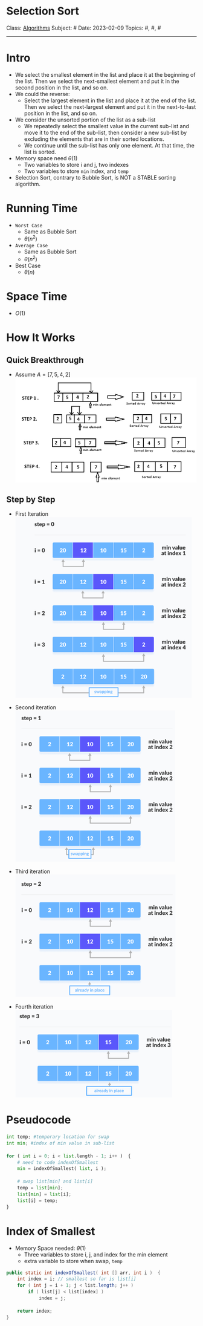 # Selection Sort
Class: <a href="https://github.com/lamula21/cheat-sheets/blob/main/CMSC%20351%20Algorithms/Algorithms.md">Algorithms</a>
Subject: #
Date: 2023-02-09
Topics: #, #, # 

---

# Intro 
- We select the smallest element in the list and place it at the beginning of the list. Then we select the next-smallest element and put it in the second position in the list, and so on.
- We could the reverse:
	- Select the largest element in the list and place it at  the end of the list. Then we select the next-largest element and put it in the next-to-last position in the list, and so on.
- We consider the unsorted portion of the list as a sub-list
	- We repeatedly select the smallest value in the  current sub-list and move it to the end of the sub-list, then consider a new sub-list by  excluding the elements that are in their sorted locations.
	- We continue until the sub-list has only one element. At that time, the list is sorted.
- Memory space need $\theta(1)$
	- Two variables to store i and j, two indexes
	- Two variables to store `min` index, and `temp`
- Selection Sort, contrary to Bubble Sort, is NOT a STABLE sorting algorithm.

# Running Time

- `Worst Case`
	- Same as Bubble Sort
	- $\theta(n^2)$
- `Average Case`
	- Same as Bubble Sort
	- $\theta(n^2)$
- Best Case
	- $\theta(n)$

# Space Time
- $O(1)$


# How It Works

## Quick Breakthrough
- Assume $A = [7,5,4,2]$
![](../Assets/20230221032045.png)

## Step by Step
- First Iteration
![](../Assets/20230221032124.png)

- Second iteration
![](../Assets/20230221032144.png)

- Third iteration
![](../Assets/20230221032213.png)

- Fourth iteration
![](../Assets/20230221032227.png)

# Pseudocode

```python
int temp; #temporary location for swap  
int min; #index of min value in sub-list  

for ( int i = 0; i < list.length - 1; i++ )  {  
	# need to code indexOfSmallest  
	min = indexOfSmallest( list, i );  
	
	# swap list[min] and list[i]  
	temp = list[min];  
	list[min] = list[i];  
	list[i] = temp;  
}
```

# Index of Smallest
- Memory Space needed: $\theta(1)$
	- Three variables to store i, j, and index for the min element
	- extra variable to store when swap, `temp`
```java
public static int indexOfSmallest( int [] arr, int i )  {  
	int index = i; // smallest so far is list[i]  
	for ( int j = i + 1; j < list.length; j++ )
		if ( list[j] < list[index] )  
			index = j;  
		  
	return index;  
}
```



